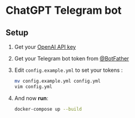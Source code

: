 # ChatGPT Telegram bot

## Setup
1. Get your [OpenAI API key](https://platform.openai.com/account/api-keys)

2. Get your Telegram bot token from [@BotFather](https://t.me/BotFather)

3. Edit `config.example.yml` to set your tokens :
    ```bash
    mv config.example.yml config.yml
    vim config.yml
    ```

4. And now **run**:
    ```bash
    docker-compose up --build
    ```
